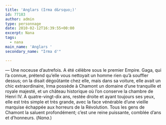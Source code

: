 ```yaml
---
title: 'Anglars (Irma d&rsquo;)'
id: 77183
author: admin
type: personnage
date: 2010-02-12T16:39:55+00:00
excerpt: Nana
tags:
  - nana
main_name: 'Anglars '
secondary_name: "Irma d'"

---
```

— Une noceuse d&rsquo;autrefois. A été célèbre sous le premier Empire. Gaga, qui l&rsquo;a connue, prétend qu&rsquo;elle vous nettoyait un homme rien qu&rsquo;à souffler dessus; on la disait dégoûtante chez elle, mais dans sa voiture, elle avait un chic extraordinaire, Irma possède à Chamont un domaine d&rsquo;une tranquille et royale majesté, et un château historique où l&rsquo;on conserve la chambre de Henri IV. A quatre-vingt-dix ans, restée droite et ayant toujours ses yeux, elle est très simple et très grande, avec la face vénérable d&rsquo;une vieille marquise échappée aux horreurs de la Révolution. Tous les gens de Chamont la saluent profondément; c&rsquo;est une reine puissante, comblée d&rsquo;ans et d&rsquo;honneurs. (_Nana_.)